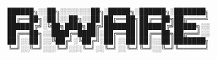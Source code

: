 
██████╗░░██╗░░░░░░░██╗░█████╗░██████╗░███████╗
██╔══██╗░██║░░██╗░░██║██╔══██╗██╔══██╗██╔════╝
██████╔╝░╚██╗████╗██╔╝███████║██████╔╝█████╗░░
██╔══██╗░░████╔═████║░██╔══██║██╔══██╗██╔══╝░░
██║░░██║░░╚██╔╝░╚██╔╝░██║░░██║██║░░██║███████╗
╚═╝░░╚═╝░░░╚═╝░░░╚═╝░░╚═╝░░╚═╝╚═╝░░╚═╝╚══════╝

